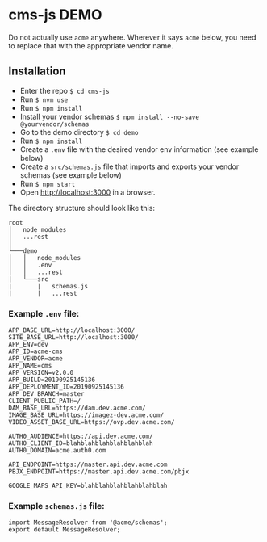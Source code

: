 cms-js DEMO
=======================

Do not actually use `acme` anywhere. Wherever it says `acme` below, you need to replace that with the appropriate vendor name.


## Installation
+ Enter the repo `$ cd cms-js`
+ Run `$ nvm use`
+ Run `$ npm install`
+ Install your vendor schemas `$ npm install --no-save @yourvendor/schemas`
+ Go to the demo directory `$ cd demo`
+ Run `$ npm install`
+ Create a `.env` file with the desired vendor env information (see example below)
+ Create a `src/schemas.js` file that imports and exports your vendor schemas (see example below)
+ Run `$ npm start`
+ Open <http://localhost:3000> in a browser.

The directory structure should look like this:

```
root
│   node_modules
│   ...rest
│
└───demo
│   │   node_modules
│   │   .env
│   │   ...rest
|   └───src
|       |   schemas.js
|       |   ...rest
```


### Example `.env` file:

```
APP_BASE_URL=http://localhost:3000/
SITE_BASE_URL=http://localhost:3000/
APP_ENV=dev
APP_ID=acme-cms
APP_VENDOR=acme
APP_NAME=cms
APP_VERSION=v2.0.0
APP_BUILD=20190925145136
APP_DEPLOYMENT_ID=20190925145136
APP_DEV_BRANCH=master
CLIENT_PUBLIC_PATH=/
DAM_BASE_URL=https://dam.dev.acme.com/
IMAGE_BASE_URL=https://imagez-dev.acme.com/
VIDEO_ASSET_BASE_URL=https://ovp.dev.acme.com/

AUTH0_AUDIENCE=https://api.dev.acme.com/
AUTH0_CLIENT_ID=blahblahblahblahblahblah
AUTH0_DOMAIN=acme.auth0.com

API_ENDPOINT=https://master.api.dev.acme.com
PBJX_ENDPOINT=https://master.api.dev.acme.com/pbjx

GOOGLE_MAPS_API_KEY=blahblahblahblahblahblah

```


### Example `schemas.js` file:

```
import MessageResolver from '@acme/schemas';
export default MessageResolver;

```
